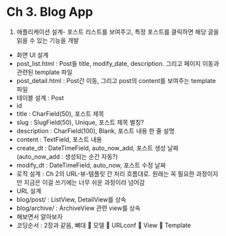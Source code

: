 # Ch 3. Blog App

1. 애플리케이션 설계-	포스트 리스트를 보여주고, 특정 포스트를 클릭하면 해당 글을 읽을 수 있는 기능을 개발
-	화면 UI 설계
- post_list.html : Post들 title, modify_date, description. 그리고 페이지 이동과 관련된 template 파일
 - post_detail.html : Post간 이동, 그리고 post의 content를 보여주는 template 파일
-	테이블 설계 : Post
 - id
 - title : CharField(50), 포스트 제목
 - slug : SlugField(50), Unique, 포스트 제목 별칭?
 - description : CharField(100), Blank, 포스트 내용 한 줄 설명
 - content : TextField, 포스트 내용
 - create_dt : DateTimeField, auto_now_add, 포스트 생성 날짜 (auto_now_add : 생성되는 순간 자동?)
 - modify_dt : DateTimeField, auto_now, 포스트 수정 날짜
-	로직 설계 : Ch 2의 URL-뷰-템플릿 간 처리 흐름대로. 원래는 꼭 필요한 과정이지만 지금은 이걸 쓰기에는 너무 쉬운 과정이라 넘어감
-	URL 설계
 - blog/post/ : ListView, DetailView를 상속
 - blog/archive/ : ArchiveView 관련 view를 상속
 - 해보면서 알아보자
-	코딩순서 : 2장과 같음, 뼈대  모델  URLconf  View  Template

